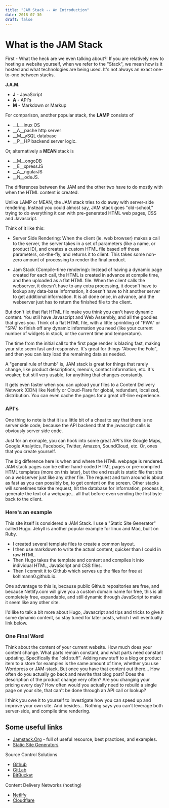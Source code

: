 ```yaml
---
title: "JAM Stack -- An Introduction"
date: 2018-07-30
draft: false
---
```


# What is the JAM Stack #

First - What the heck are we even talking about?! If you are relatively new to hosting a website yourself, when we refer to the "Stack", we mean how is it hosted and what technologies are being used. It's not always an exact one-to-one between stacks.

<!--more-->
__J.A.M.__

*   __J__ - JavaScript
*   __A__ - API's
*   __M__ - Markdown or Markup

For comparison, another popular stack, the __LAMP__ consists of 

* __L__inux OS 
* __A__pache http server  
* __M__ySQL database 
* __P__HP backend server logic. 


Or, alternatively a __MEAN__ stack is 

* __M__ongoDB 
* __E__xpressJS 
* __A__ngularJS
* __N__odeJS. 

The differences between the JAM and the other two have to do mostly with when the HTML content is created.

Unlike LAMP or MEAN, the JAM stack tries to do away with server-side rendering. Instead you could almost say, JAM stack goes "old-school," trying to do everything it can with pre-generated HTML web pages, CSS and Javascript. 

Think of it like this:

* Server Side Rendering: When the client (ie. web browser) makes a call to the server, the server takes in a set of parameters (like a name, or product ID), and creates a custom HTML file based off those parameters, on-the-fly, and returns it to client. This takes some non-zero amount of processing to render the final product.

* Jam Stack (Compile-time rendering): Instead of having a dynamic page created for each call, the HTML is created in advance at compile time, and then uploaded as a flat HTML file. When the client calls the webserver, it doesn't have to any extra processing, it doesn't have to lookup any data-base information, it doesn't have to hit another server to get additional information. It is all done once, in advance, and the webserver just has to return the finished file to the client.

But don't let that flat HTML file make you think you can't have dynamic content. You still have Javascript and Web Assembly, and all the goodies that gives you. Think of a flat HTML file, with a little sprinkling of "PWA" or "SPA" to finish off any dynamic information you need (like your current number of widgets in stock, or the current time and temperature).

The time from the initial call to the first page render is blazing fast, making your site seem fast and responsive. It's great for things "Above the Fold", and then you can lazy load the remaining data as needed. 

A "general rule of thumb" is, JAM stack is great for things that rarely change, like product descriptions, menu's, contact information, etc. It's weaker, but still very usable, for anything that changes constantly.

It gets even faster when you can upload your files to a Content Delivery Network (CDN) like Netlify or Cloud-Flare for global, redundant, localized, distribution. You can even cache the pages for a great off-line experience.

### API's ###

One thing to note is that it is a little bit of a cheat to say that there is no server side code, because the API backend that the javascript calls is obviously server side code. 

Just for an exmaple, you can hook into some great API's like Google Maps, Google Analytics, Facebook, Twitter, Amazon, SoundCloud, etc. Or, ones that you create yourself.

The big difference here is when and where the HTML webpage is rendered. JAM stack pages can be either hand-coded HTML pages or pre-compiled HTML templates (more on this later), but the end result is static file that sits on a webserver just like any other file. The request and turn around is about as fast as you can possibly be, to get content on the screen. Other stacks will sometimes take the request, hit the database for information, process it, generate the text of a webpage... all that before even sending the first byte back to the client.


### Here's an example ###
This site itself is considered a JAM Stack. I use a "Static Site Generator" called Hugo. Jekyll is another popular example for linux and Mac, built on Ruby.

* I created several template files to create a common layout.
* I then use markdown to write the actual content, quicker than I could in raw HTML. 
* Then Hugo takes the template and content and compiles it into individual HTML, JavaScript and CSS files. 
* Then I commit it to Github which serves up the files for free at kohlmann0.github.io. 

One advantage to this is, because public Github repositories are free, and because Netlify.com will give you a custom domain name for free, this is all completely free, expandable, and still dynamic through JavaScript to make it seem like any other site.

I'd like to talk a bit more about Hugo, Javascript and tips and tricks to give it some dynamic content, so stay tuned for later posts, which I will eventually link below.

### One Final Word ###

Think about the content of your current website. How much does your content change. What parts remain constant, and what parts need constant updating. Specifically the "old stuff". Adding new stuff to a blog or product item to a store for examples is the same amount of time, whether you use Wordpress or JAM-stack. But once you have that content out there... How often do you actually go back and rewrite that blog post? Does the description of the product change very often? Are you changing your pricing every day? How often would you actually need to rebuild a single page on your site, that can't be done through an API call or lookup?

I think you owe it to yourself to investigate how you can speed up and improve your own site. And besides... Nothing says you can't leverage both server-side, and compile time rendering.


## Some useful links ##

* [Jamstack.Org](https://jamstack.org) - full of useful resource, best practices, and examples.
* [Static Site Generators](https://www.staticgen.com/)

Source Control Solutions

* [Github](https://github.com)
* [GitLab](https://gitlab.com/)
* [BitBucket](https://bitbucket.org/)

Content Delivery Networks (hosting)

* [Netlify](http://www.netlify.com)
* [Cloudflare](https://www.cloudflare.com/)